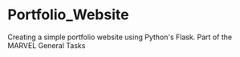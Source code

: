 # Portfolio_Website
 Creating a simple portfolio website using Python's Flask. Part of the MARVEL General Tasks
